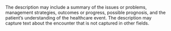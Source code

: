 The description may include a summary of the issues or problems, management strategies, outcomes or progress, possible prognosis, and the patient’s understanding of the healthcare event. The description may capture text about the encounter that is not captured in other fields.
